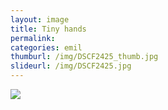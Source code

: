 ```yaml
---
layout: image
title: Tiny hands
permalink: 
categories: emil
thumburl: /img/DSCF2425_thumb.jpg
slideurl: /img/DSCF2425.jpg
---
```


![](/img/DSCF2425.jpg)
